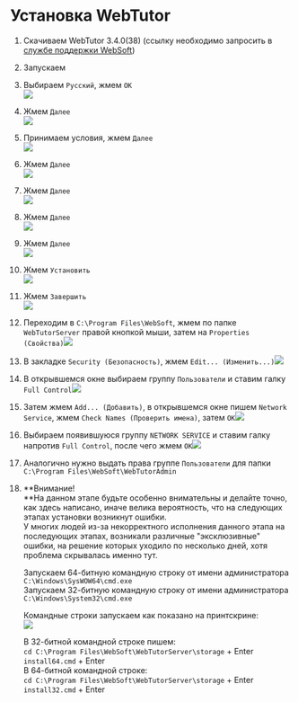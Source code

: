 # Установка WebTutor

1. Скачиваем WebTutor 3.4.0\(38\) \(ссылку необходимо запросить в [службе поддержки WebSoft](http://news.websoft.ru)\)
2. Запускаем
3. Выбираем `Русский`, жмем `OK`  
                                                                                         ![](/TestSystem/InstallationWebTutor/1.jpg)

4. Жмем `Далее`  
   ![](/TestSystem/InstallationWebTutor/2.jpg)

5. Принимаем условия, жмем `Далее`  
   ![](/TestSystem/InstallationWebTutor/3.jpg)

6. Жмем `Далее`  
   ![](/TestSystem/InstallationWebTutor/4.jpg)

7. Жмем `Далее`  
   ![](/TestSystem/InstallationWebTutor/5.jpg)

8. Жмем `Далее`  
   ![](/TestSystem/InstallationWebTutor/6.jpg)

9. Жмем `Далее`  
   ![](/TestSystem/InstallationWebTutor/7.jpg)

10. Жмем `Установить`  
    ![](/TestSystem/InstallationWebTutor/8.jpg)

11. Жмем `Завершить`  
    ![](/TestSystem/InstallationWebTutor/9.jpg)

12. Переходим в `C:\Program Files\WebSoft`, жмем по папке `WebTutorServer` правой кнопкой мыши, затем на `Properties (Свойства)`![](/TestSystem/InstallationWebTutor/10.jpg)

13. В закладке `Security (Безопасность)`, жмем `Edit... (Изменить...)`![](/TestSystem/InstallationWebTutor/11.jpg)

14. В открывшемся окне выбираем группу `Пользователи` и ставим галку `Full Control`![](/TestSystem/InstallationWebTutor/12.jpg)

15. Затем жмем `Add... (Добавить)`, в открывшемся окне пишем `Network Service`, жмем `Check Names (Проверить имена)`, затем `OK`![](/TestSystem/InstallationWebTutor/13.jpg)

16. Выбираем появившуюся группу `NETWORK SERVICE` и ставим галку напротив `Full Control`, после чего жмем `OK`![](/TestSystem/InstallationWebTutor/14.jpg)

17. Аналогично нужно выдать права группе `Пользователи` для папки `C:\Program Files\WebSoft\WebTutorAdmin`

18. **Внимание!               
    **На данном этапе будьте особенно внимательны и делайте точно, как здесь написано, иначе велика вероятность, что на следующих этапах установки возникнут ошибки.  
    У многих людей из-за некорректного исполнения данного этапа на последующих этапах, возникали различные "эксклюзивные" ошибки, на решение которых уходило по несколько дней, хотя проблема скрывалась именно тут.

    Запускаем 64-битную командную строку от имени администратора `C:\Windows\SysWOW64\cmd.exe`  
    Запускаем 32-битную командную строку от имени администратора `C:\Windows\System32\cmd.exe`

    Командные строки запускаем как показано на принтскрине:  
    ![](/TestSystem/InstallationWebTutor/15.jpg)

    В 32-битной командной строке пишем:  
    `cd C:\Program Files\WebSoft\WebTutorServer\storage` + Enter  
    `install64.cmd` + Enter  
    В 64-битной командной строке:  
    `cd C:\Program Files\WebSoft\WebTutorServer\storage` + Enter  
    `install32.cmd` + Enter



